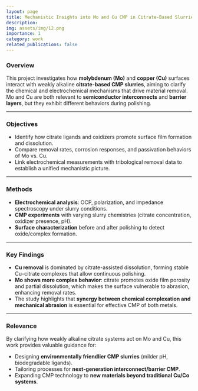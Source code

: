 ```yaml
---
layout: page
title: Mechanistic Insights into Mo and Cu CMP in Citrate-Based Slurries
description:
img: assets/img/12.png
importance: 1
category: work
related_publications: false
---
```


### Overview

This project investigates how **molybdenum (Mo)** and **copper (Cu)** surfaces interact with weakly alkaline **citrate-based CMP slurries**, aiming to clarify the chemical and electrochemical mechanisms that drive material removal.  
Mo and Cu are both relevant to **semiconductor interconnects** and **barrier layers**, but they exhibit different behaviors during polishing.

---

### Objectives

- Identify how citrate ligands and oxidizers promote surface film formation and dissolution.  
- Compare removal rates, corrosion responses, and passivation behaviors of Mo vs. Cu.  
- Link electrochemical measurements with tribological removal data to establish a unified mechanistic picture.

---

### Methods

- **Electrochemical analysis**: OCP, polarization, and impedance spectroscopy under slurry conditions.  
- **CMP experiments** with varying slurry chemistries (citrate concentration, oxidizer presence, pH).  
- **Surface characterization** before and after polishing to detect oxide/complex formation.

---

### Key Findings

- **Cu removal** is dominated by citrate-assisted dissolution, forming stable Cu–citrate complexes that allow continuous polishing.  
- **Mo shows more complex behavior**: citrate promotes oxide film porosity and partial dissolution, which makes the surface vulnerable to abrasion, enhancing removal rates.  
- The study highlights that **synergy between chemical complexation and mechanical abrasion** is essential for effective CMP of both metals.

---

### Relevance

By clarifying how weakly alkaline citrate systems act on Mo and Cu, this work provides valuable guidance for:

- Designing **environmentally friendlier CMP slurries** (milder pH, biodegradable ligands).  
- Tailoring processes for **next-generation interconnect/barrier CMP**.  
- Expanding CMP technology to **new materials beyond traditional Cu/Co systems**.